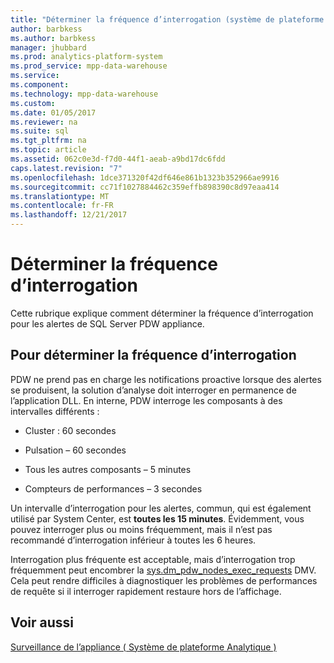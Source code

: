 ```yaml
---
title: "Déterminer la fréquence d’interrogation (système de plateforme Analytique)"
author: barbkess
ms.author: barbkess
manager: jhubbard
ms.prod: analytics-platform-system
ms.prod_service: mpp-data-warehouse
ms.service: 
ms.component: 
ms.technology: mpp-data-warehouse
ms.custom: 
ms.date: 01/05/2017
ms.reviewer: na
ms.suite: sql
ms.tgt_pltfrm: na
ms.topic: article
ms.assetid: 062c0e3d-f7d0-44f1-aeab-a9bd17dc6fdd
caps.latest.revision: "7"
ms.openlocfilehash: 1dce371320f42df646e861b1323b352966ae9916
ms.sourcegitcommit: cc71f1027884462c359effb898390c8d97eaa414
ms.translationtype: MT
ms.contentlocale: fr-FR
ms.lasthandoff: 12/21/2017
---
```

# <a name="determine-polling-frequency"></a>Déterminer la fréquence d’interrogation
Cette rubrique explique comment déterminer la fréquence d’interrogation pour les alertes de SQL Server PDW appliance.  
  
## <a name="to-determine-the-polling-frequency"></a>Pour déterminer la fréquence d’interrogation  
PDW ne prend pas en charge les notifications proactive lorsque des alertes se produisent, la solution d’analyse doit interroger en permanence de l’application DLL.  En interne, PDW interroge les composants à des intervalles différents :  
  
-   Cluster : 60 secondes  
  
-   Pulsation – 60 secondes  
  
-   Tous les autres composants – 5 minutes  
  
-   Compteurs de performances – 3 secondes  
  
Un intervalle d’interrogation pour les alertes, commun, qui est également utilisé par System Center, est **toutes les 15 minutes**.  Évidemment, vous pouvez interroger plus ou moins fréquemment, mais il n’est pas recommandé d’interrogation inférieur à toutes les 6 heures.  
  
Interrogation plus fréquente est acceptable, mais d’interrogation trop fréquemment peut encombrer la [sys.dm_pdw_nodes_exec_requests](http://msdn.microsoft.com/en-us/library/ms177648(v=sql11).aspx) DMV.  Cela peut rendre difficiles à diagnostiquer les problèmes de performances de requête si il interroger rapidement restaure hors de l’affichage.  
  
## <a name="see-also"></a>Voir aussi  
<!-- MISSING LINKS [Common Metadata Query Examples &#40;SQL Server PDW&#41;](../sqlpdw/common-metadata-query-examples-sql-server-pdw.md)  -->  
[Surveillance de l’appliance &#40; Système de plateforme Analytique &#41;](appliance-monitoring.md)  
  
